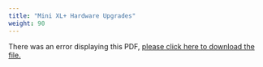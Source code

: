 ```yaml
---
title: "Mini XL+ Hardware Upgrades"
weight: 90
---
```


<object data="https://www.truenas.com/docs/files/MiniXL+HardwareUpgradesGuide1.2.pdf" type="application/pdf" width="95%" height="1000">
  There was an error displaying this PDF, <a href="https://www.truenas.com/docs/files/MiniXL+HardwareUpgradesGuide1.2.pdf">please click here to download the file.</a>
</object>
